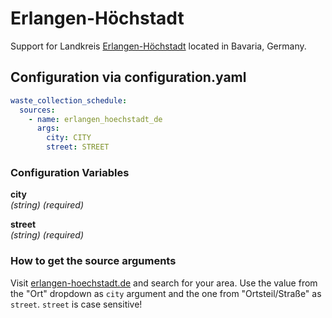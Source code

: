# Erlangen-Höchstadt
Support for Landkreis [Erlangen-Höchstadt]() located in Bavaria, Germany.

## Configuration via configuration.yaml

```yaml
waste_collection_schedule:
  sources:
    - name: erlangen_hoechstadt_de
      args:
        city: CITY
        street: STREET
```

### Configuration Variables

**city**  
*(string) (required)*

**street**  
*(string) (required)*

### How to get the source arguments

Visit [erlangen-hoechstadt.de](https://www.erlangen-hoechstadt.de/aktuelles/abfallkalender/) and search for your area. Use the value from the "Ort" dropdown as `city` argument and the one from "Ortsteil/Straße" as `street`. `street` is case sensitive!
